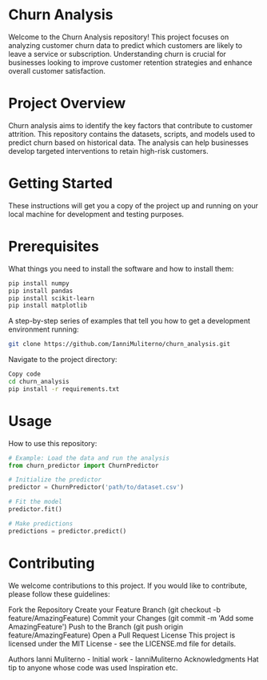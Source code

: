 # Churn Analysis
Welcome to the Churn Analysis repository! This project focuses on analyzing customer churn data to predict which customers are likely to leave a service or subscription. Understanding churn is crucial for businesses looking to improve customer retention strategies and enhance overall customer satisfaction.

# Project Overview
Churn analysis aims to identify the key factors that contribute to customer attrition. This repository contains the datasets, scripts, and models used to predict churn based on historical data. The analysis can help businesses develop targeted interventions to retain high-risk customers.

# Getting Started
These instructions will get you a copy of the project up and running on your local machine for development and testing purposes.

# Prerequisites
What things you need to install the software and how to install them:

```bash
pip install numpy
pip install pandas
pip install scikit-learn
pip install matplotlib
```
A step-by-step series of examples that tell you how to get a development environment running:

```bash
git clone https://github.com/IanniMuliterno/churn_analysis.git
```
Navigate to the project directory:
```bash
Copy code
cd churn_analysis
pip install -r requirements.txt
```

# Usage
How to use this repository:

```python
# Example: Load the data and run the analysis
from churn_predictor import ChurnPredictor

# Initialize the predictor
predictor = ChurnPredictor('path/to/dataset.csv')

# Fit the model
predictor.fit()

# Make predictions
predictions = predictor.predict()
```

# Contributing
We welcome contributions to this project. If you would like to contribute, please follow these guidelines:

Fork the Repository
Create your Feature Branch (git checkout -b feature/AmazingFeature)
Commit your Changes (git commit -m 'Add some AmazingFeature')
Push to the Branch (git push origin feature/AmazingFeature)
Open a Pull Request
License
This project is licensed under the MIT License - see the LICENSE.md file for details.

Authors
Ianni Muliterno - Initial work - IanniMuliterno
Acknowledgments
Hat tip to anyone whose code was used
Inspiration
etc.
